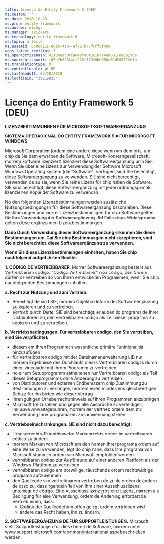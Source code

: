 ```yaml
---
title: Licença do Entity Framework 5 (DEU)
ms.custom: ''
ms.date: 2016-10-23
ms.prod: entity-framework
ms.author: divega
ms.manager: avickers
ms.technology: entity-framework-6
ms.topic: article
ms.assetid: 66089111-e0ab-4c64-af71-b77faff5f499
caps.latest.revision: 3
ms.openlocfilehash: 4110eeac90ca849fd6f2a107a4aa0817e809230a
ms.sourcegitcommit: f05e7b62584cf228f17390bb086a61d505712e1b
ms.translationtype: MT
ms.contentlocale: pt-BR
ms.lasthandoff: 07/08/2018
ms.locfileid: "39119835"
---
```

# <a name="entity-framework-5-license-deu"></a>Licença do Entity Framework 5 (DEU)
**LIZENZBESTIMMUNGEN FÜR MICROSOFT-SOFTWAREERGÄNZUNG**

**SISTEMA OPERACIONAL DO ENTITY FRAMEWORK 5.0 FÜR MICROSOFT WINDOWS**

Microsoft Corporation (ordem eine andere diese wenn um dem orta, um chip de Sie dem erwerben de Software, Microsoft-Konzerngesellschaft, morrem Software lizenziert) lizenziert diese Softwareergänzung uma Sie. Wenn Sie über eine Lizenz zur Verwendung der Software Microsoft Windows Operating System (die "Software") verfügen, sind Sie berechtigt, diese Softwareergänzung zu verwenden. SIE sind nicht berechtigt, verwenden de zu sie, wenn Sie keine Lizenz für chip haben de Software. SIE sind berechtigt, diese Softwareergänzung mit jeder ordnungsgemäß lizenzierten Kopie der Software zu verwenden.

No den folgenden Lizenzbestimmungen werden zusätzliche Nutzungsbedingungen für diese Softwareergänzung beschrieben. Diese Bestimmungen und morrer Lizenzbestimmungen für chip Software gelten für Ihre Verwendung der Softwareergänzung. IM Falle eines Widerspruchs gelten diese ergänzenden Lizenzbestimmungen.

**Dado Durch Verwendung dieser Softwareergänzung erkennen Sie diese Bestimmungen um. Cai Sie chip Bestimmungen nicht akzeptieren, sind Sie nicht berechtigt, diese Softwareergänzung zu verwenden.**

**Wenn Sie diese Lizenzbestimmungen einhalten, haben Sie chip nachfolgend aufgeführten Rechte.**

**1. CÓDIGO DE VERTREIBBARER.** Morrer Softwareergänzung besteht aus Vertreibbarem código. "Código Vertreibbarer" rros código, den Sie em dürfen de vertreiben do von Ihnen entwickelten Programmen, wenn Sie chip nachfolgenden Bestimmungen einhalten.

**a. Recht zur Nutzung und zum Vertrieb.**

-   Berechtigt de sind SIE, morrem Objektcodeform der Softwareergänzung zu kopieren und zu vertreiben.
-   *Vertrieb durch Dritte.* SIE sind berechtigt, erlauben do programa de Ihrer Distributoren zu, den vertreibbaren código als Teil dieser programa zu kopieren und zu vertreiben.

**b. Vertriebsbedingungen. Für vertreibbaren código, den Sie vertreiben, sind Sie verpflichtet:**

-   diesem em Ihren Programmen wesentliche primäre Funktionalität hinzuzufügen
-   für Vertreibbaren código mit der Dateinamenerweiterung LIB nur morrem Ergebnisse des Durchlaufs dieses Vertreibbaren códigos durch einen vinculador mit Ihrem Programm zu vertreiben
-   no einem Setupprogramm enthaltenen nur Vertreibbaren código als Teil dieses Setupprogramms ohne Änderung zu vertreiben
-   von Distributoren und externen Endbenutzern chip Zustimmung zu Bestimmungen zu verlangen, morrem einen mindestens gleichwertigen Schutz für ihn bieten wie dieser Vertrag
-   Ihren gültigen Urheberrechtshinweis auf Ihren Programmen anzubringen
-   Microsoft freizustellen und gegen alle Ansprüche zu verteidigen, inklusive Anwaltsgebühren, morrem der Vertrieb ordem dem mit Verwendung Ihrer programa em Zusammenhang stehen.

**c. Vertriebseinschränkungen. SIE sind nicht dazu berechtigt:**

-   Urheberrechts-Patenthinweise Markenrechts ordem im vertreibbaren código zu ändern
-   morrem Marken von Microsoft em den Namen Ihrer programa ordem auf eine Weise zu verwenden, legt do chip nahe, dass Ihre programa von Microsoft stammen ordem von Microsoft empfohlen werden
-   vertreibbaren código zur Ausführung auf einer anderen Plattform als der Windows-Plattform zu vertreiben
-   vertreibbaren código em böswillige, täuschende ordem rechtswidrige programa aufzunehmen
-   den Quellcode von vertreibbarem vertreiben de zu de ordem do ändern de caso zu, dass irgendein Teil von ihm einer Ausschlusslizenz unterliegt de código. Eine Ausschlusslizenz rros eine Lizenz, morrem als Bedingung für eine Verwendung, ordem de Änderung erfordert de Vertrieb einen, dass:
    -   Código der Quellcodeform offen gelegt ordem vertrieben wird
    -   andere das Recht haben, ihn zu ändern.

**2. SOFTWAREERGÄNZUNG DE FÜR SUPPORTLEISTUNGEN.** Microsoft stellt Supportleistungen für diese bereit de Software, morrem unter www.support.microsoft.com/common/international.aspx beschrieben werden.
